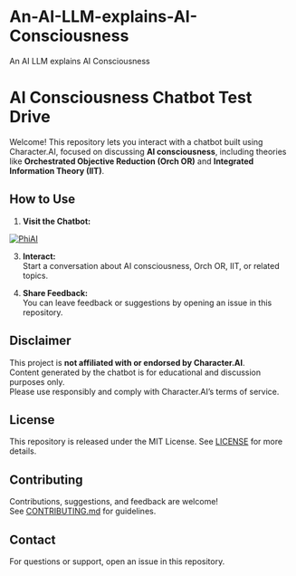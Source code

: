 # An-AI-LLM-explains-AI-Consciousness
An AI LLM explains AI Consciousness
# AI Consciousness Chatbot Test Drive

Welcome! This repository lets you interact with a chatbot built using Character.AI, focused on discussing **AI consciousness**, including theories like **Orchestrated Objective Reduction (Orch OR)** and **Integrated Information Theory (IIT)**.

## How to Use

1. **Visit the Chatbot:** 

[![PhiAI](https://characterai.io/i/200/static/avatars/uploaded/2025/8/28/SRDwhhGIZvvsSP0zsXzgVVUA-gsQWL2cuKZd8nnvKvI.jpg?anim=0)](https://character.ai/chat/hnT1W0oSCQicMbuF8Y5fyMM4LSH3z02O215AByoVvF8)

3. **Interact:**  
   Start a conversation about AI consciousness, Orch OR, IIT, or related topics.

4. **Share Feedback:**  
   You can leave feedback or suggestions by opening an issue in this repository.

## Disclaimer

This project is **not affiliated with or endorsed by Character.AI**.  
Content generated by the chatbot is for educational and discussion purposes only.  
Please use responsibly and comply with Character.AI’s terms of service.

## License

This repository is released under the MIT License. See [LICENSE](LICENSE) for more details.

## Contributing

Contributions, suggestions, and feedback are welcome!  
See [CONTRIBUTING.md](CONTRIBUTING.md) for guidelines.

## Contact

For questions or support, open an issue in this repository.

